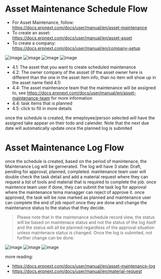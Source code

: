 # Asset Maintenance Schedule Flow

- For Asset Maintenance, follow: https://docs.erpnext.com/docs/user/manual/en/asset-maintenance
- To create an asset: https://docs.erpnext.com/docs/user/manual/en/asset-asset
- To create a company: https://docs.erpnext.com/docs/user/manual/en/company-setup


![image](https://github.com/user-attachments/assets/5936ede1-0808-485e-8aa1-85540aad3302)
![image](https://github.com/user-attachments/assets/1831800f-51c9-4e58-9a59-daf5cf591ab7)
![image](https://github.com/user-attachments/assets/416943dd-4fb7-4fb7-9802-7abd28405e83)
![image](https://github.com/user-attachments/assets/98aebd10-64fb-4309-935b-1494837d0f56)



- 4.1: The asset that you want to create scheduled maintenance
- 4.2: The owner company of the assset (if the asset owner here is different than the one in the asset item info, than no item will show up in the asset name field 4.1)
- 4.4: The asset maintenance team that the maintenance will be assigned to, see https://docs.erpnext.com/docs/user/manual/en/asset-maintenance-team for more information
- 4.4: task items that is planned
- 4.5: click to fill in more details

once the schedule is created, the emeployee/person selected will have the assigned take appear on their todo and calender. Note that the next due date will automatically update once the planned log is submited


# Asset Maintenance Log Flow
once the schedule is created, based on the period of manintenace, the Maintenance Log will be gernerated. The log will have 3 state: Draft, pending for approval, planned, completed. maintenance team user will double check the task detail and add a material request where they can request a list of tools and material that is required to complete the job.
once maintence team user if done, they can submit the task log for approval where the maintenance tema managger can reject of approve it. once approved, the task will be now marked as planned and maintenance user can complete the end of job report once they are done and change the maintenance status to the status that they decide.
> Please note that in the maintenance schedule record view, the status will be based on maintenace status and not the status of the log itself and the status will all be planned regardless of the approval situation unless maintenace status is changed. Once the log is submited, not further change can be done.

![image](https://github.com/user-attachments/assets/75dda559-9a32-435e-9706-e06e89288cb0)
![image](https://github.com/user-attachments/assets/4ba1d193-c6de-41e2-9332-f9d6fac70ff4)
![image](https://github.com/user-attachments/assets/fc88be19-1446-4c77-85f8-16f74f096948)



more reading:
- https://docs.erpnext.com/docs/user/manual/en/asset-maintenance-log
- https://docs.erpnext.com/docs/user/manual/en/material-request


